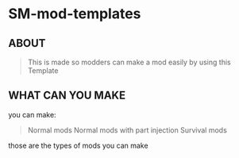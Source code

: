 # SM-mod-templates

## ABOUT

> This is made so modders can make a mod easily by using this Template

## WHAT CAN YOU MAKE

you can make:
> Normal mods
> Normal mods with part injection
> Survival mods

those are the types of mods you can make

